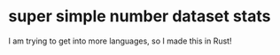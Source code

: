 # super simple number dataset stats
I am trying to get into more languages, so I made this in Rust! 
